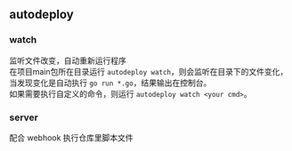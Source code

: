 ## autodeploy

### watch
监听文件改变，自动重新运行程序  
在项目main包所在目录运行 `autodeploy watch`，则会监听在目录下的文件变化，当发现变化是自动执行 `go run *.go`，结果输出在控制台。  
如果需要执行自定义的命令，则运行 `autodeploy watch <your cmd>`。

### server
配合 webhook 执行仓库里脚本文件




